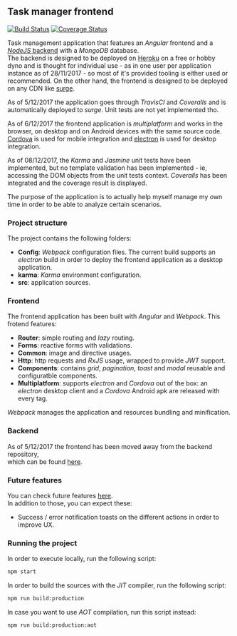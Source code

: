 ## Task manager frontend

[![Build Status](https://travis-ci.org/damoresa/taskmanager-frontend.svg?branch=master)](https://travis-ci.org/damoresa/taskmanager-frontend)
[![Coverage Status](https://coveralls.io/repos/github/damoresa/taskmanager-frontend/badge.svg)](https://coveralls.io/github/damoresa/taskmanager-frontend)

Task management application that features an _Angular_ frontend 
and a [_NodeJS_ backend](https://github.com/damoresa/taskmanager) 
with a _MongoDB_ database.  
The backend is designed to be deployed on [Heroku](https://www.heroku.com) 
on a free or hobby dyno and is thought for individual use - as in one 
user per application instance as of 28/11/2017 - so most of it's 
provided tooling is either used or recommended. On the other hand, the 
frontend is designed to be deployed on any CDN like [surge](https://surge.sh/). 
  
As of 5/12/2017 the application goes through _TravisCI_ and _Coveralls_ 
and is automatically deployed to _surge_. Unit tests are not yet implemented tho.
  
As of 6/12/2017 the frontend application is _multiplatform_ and works in the 
browser, on desktop and on Android devices with the same source code. 
[Cordova](https://cordova.apache.org/) is used for mobile integration 
and [electron](https://electronjs.org/) is used for desktop integration.
  
As of 08/12/2017, the _Karma_ and _Jasmine_ unit tests have been implemented, but 
no template validation has been implemented - ie, accessing the DOM objects from 
the unit tests context. _Coveralls_ has been integrated and the coverage result is 
displayed.
  
The purpose of the application is to actually help myself manage 
my own time in order to be able to analyze certain scenarios.
  
  
### Project structure
  
The project contains the following folders:
* __Config__: _Webpack_ configuration files. The current build supports an _electron_ 
build in order to deploy the frontend application as a desktop application.
* __karma__: _Karma_ environment configuration.
* __src__: application sources.
  
  
### Frontend
  
The frontend application has been built with _Angular_ and _Webpack_. 
This frotend features: 
  
* __Router__: simple routing and _lazy_ routing.
* __Forms__: reactive forms with validations.
* __Common__: image and directive usages.
* __Http__: http requests and _RxJS_ usage, wrapped to provide _JWT_ support.
* __Components__: contains _grid_, _pagination_, _toast_ and _modal_ 
reusable and configuratble components.
* __Multiplatform__: supports _electron_ and _Cordova_ out of the box: an _electron_ 
desktop client and a _Cordova_ Android apk are released with every tag.
  
_Webpack_ manages the application and resources bundling and minification.
  
  
### Backend
  
As of 5/12/2017 the frontend has been moved away from the backend repository,  
which can be found [here](https://github.com/damoresa/taskmanager).
  
  
### Future features
  
You can check future features [here](https://github.com/damoresa/taskmanager#future-features).  
In addition to those, you can expect these:
* Success / error notification toasts on the different actions in order to improve UX.
  
  
### Running the project

In order to execute locally, run the following script:

```bash
npm start
```
  
In order to build the sources with the _JIT_ compiler, run the following script:

```bash
npm run build:production
```
  
In case you want to use _AOT_ compilation, run this script instead:

```bash
npm run build:production:aot
```